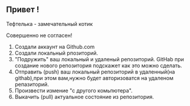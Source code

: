 ## Привет !

Тефтелька - замечательный котик

Совершенно не  согласен!

1. Создали аккаунт на Github.com
2. Создали локальный рпозиторий.
3. "Подружить" ваш локальный и удаленый репозиторий. GitHab при создание нового репозитория подскажет как это можно сделать.
4. Отправить (push) ваш локальный репозиторий в удаленный(на githab),при этом вам,нужно будет авторизоватся на удаленом репазиторий.
5. Произвести измение "с другого комьпютера".
6. Выкачить (pull) актуальное состояние из репозитория.